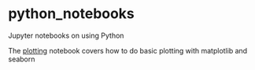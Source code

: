 # python_notebooks
Jupyter notebooks on using Python

The [plotting](plotting.ipynb) notebook covers how to do basic plotting with matplotlib and seaborn
